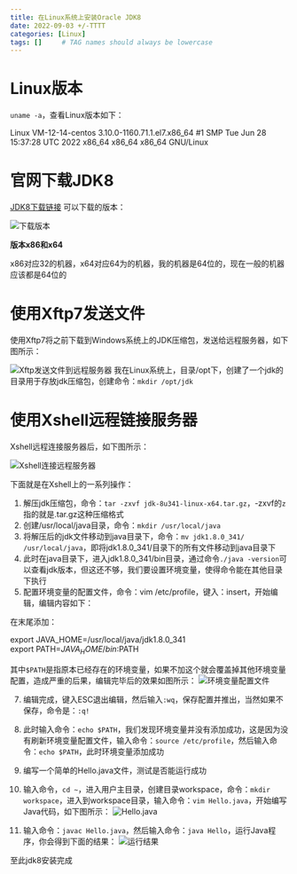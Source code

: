 ```yaml
---
title: 在Linux系统上安装Oracle JDK8
date: 2022-09-03 +/-TTTT
categories: [Linux]
tags: []     # TAG names should always be lowercase
---
```


# Linux版本
`uname -a`，查看Linux版本如下：

Linux VM-12-14-centos 3.10.0-1160.71.1.el7.x86_64 #1 SMP Tue Jun 28 15:37:28 UTC 2022 x86_64 x86_64 x86_64 GNU/Linux

# 官网下载JDK8
[JDK8下载链接](https://www.oracle.com/java/technologies/javase/javase8-archive-downloads.html)
可以下载的版本：

![下载版本](/blog/202209032154785.png "Optional title")

**版本x86和x64**

x86对应32的机器，x64对应64为的机器，我的机器是64位的，现在一般的机器应该都是64位的

# 使用Xftp7发送文件
使用Xftp7将之前下载到Windows系统上的JDK压缩包，发送给远程服务器，如下图所示：

![Xftp发送文件到远程服务器](/blog/202209032156474.png "Optional title")
我在Linux系统上，目录/opt下，创建了一个jdk的目录用于存放jdk压缩包，创建命令：`mkdir /opt/jdk`

# 使用Xshell远程链接服务器
Xshell远程连接服务器后，如下图所示：

![Xshell连接远程服务器](/blog/202209032200553.png "Optional title")

下面就是在Xshell上的一系列操作：

1. 解压jdk压缩包，命令：`tar -zxvf jdk-8u341-linux-x64.tar.gz`，-zxvf的`z`指的就是.tar.gz这种压缩格式
2. 创建/usr/local/java目录，命令：`mkdir /usr/local/java`
3. 将解压后的jdk文件移动到java目录下，命令：`mv jdk1.8.0_341/ /usr/local/java`，即将jdk1.8.0_341/目录下的所有文件移动到java目录下
4. 此时在java目录下，进入jdk1.8.0_341/bin目录，通过命令`./java -version`可以查看jdk版本，但这还不够，我们要设置环境变量，使得命令能在其他目录下执行
5. 配置环境变量的配置文件，命令：vim /etc/profile，键入：insert，开始编辑，编辑内容如下：

在末尾添加：

export JAVA_HOME=/usr/local/java/jdk1.8.0_341<br>
export PATH=$JAVA_HOME/bin:$PATH

其中`$PATH`是指原本已经存在的环境变量，如果不加这个就会覆盖掉其他环境变量配置，造成严重的后果，编辑完毕后的效果如图所示：
![环境变量配置文件](/blog/202209032209579.png "Optional title")

7. 编辑完成，键入ESC退出编辑，然后输入`:wq`，保存配置并推出，当然如果不保存，命令是：`:q!`
8. 此时输入命令：`echo $PATH`，我们发现环境变量并没有添加成功，这是因为没有刷新环境变量配置文件，输入命令：`source /etc/profile`，然后输入命令：`echo $PATH`，此时环境变量添加成功
9. 编写一个简单的Hello.java文件，测试是否能运行成功
10. 输入命令，`cd ~`，进入用户主目录，创建目录workspace，命令：`mkdir workspace`，进入到workspace目录，输入命令：`vim Hello.java`，开始编写Java代码，如下图所示：
![Hello.java](/blog/202209032219505.png "Optional title")

11. 输入命令：`javac Hello.java`，然后输入命令：`java Hello`，运行Java程序，你会得到下面的结果：
![运行结果](/blog/202209032220019.png "Optional title")

至此jdk8安装完成